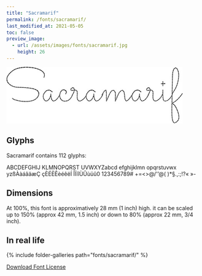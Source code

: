 ```yaml
---
title: "Sacramarif"
permalink: /fonts/sacramarif/
last_modified_at: 2021-05-05
toc: false
preview_image:
  - url: /assets/images/fonts/sacramarif.jpg
    height: 26
---
```

![Sacramarif](/assets/images/fonts/sacramarif.jpg)



## Glyphs

Sacramarif contains 112 glyphs:
	
ABCDEFGHIJ
KLMNOPQRST
UVWXYZabcd
efghijklmn
opqrstuvwx
yzßÀàáâäæÇ
çÈÉËÊèéêëÍ
ÎÏïîÙÛùüû0
123456789#
+=<>@/'’@(
)*§.,:;!?«
»-

## Dimensions
At 100%, this font is approximatively 28 mm (1 inch) high.
it can be scaled up to 150% (approx 42 mm, 1.5 inch) or down  to  80% (approx 22 mm, 3/4 inch).

## In real life


{% include folder-galleries path="fonts/sacramarif/" %}


[Download Font License](https://github.com/inkstitch/inkstitch/tree/main/fonts/sacramarif/LICENSE)
